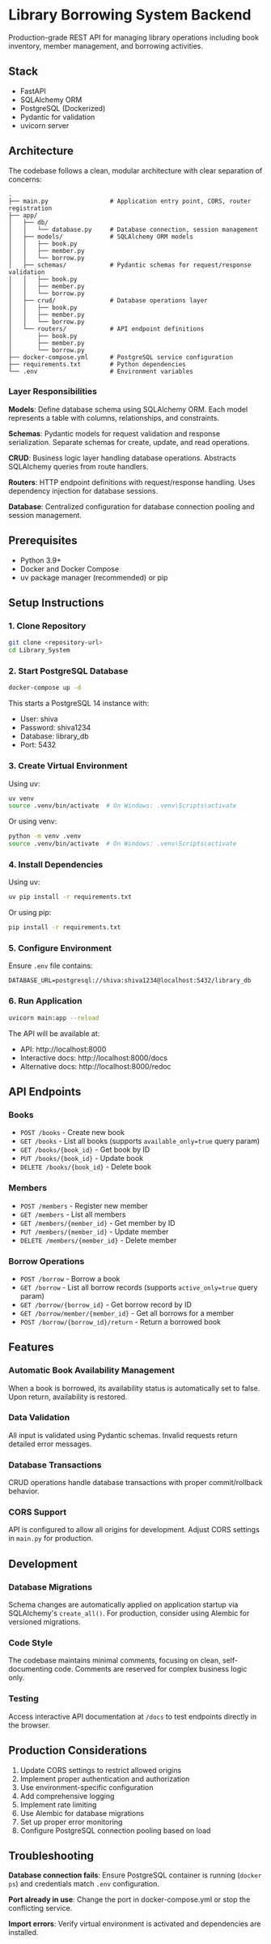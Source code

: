 # Library Borrowing System Backend

Production-grade REST API for managing library operations including book inventory, member management, and borrowing activities.

## Stack

- FastAPI
- SQLAlchemy ORM
- PostgreSQL (Dockerized)
- Pydantic for validation
- uvicorn server

## Architecture

The codebase follows a clean, modular architecture with clear separation of concerns:

```
.
├── main.py                 # Application entry point, CORS, router registration
├── app/
│   ├── db/
│   │   └── database.py     # Database connection, session management
│   ├── models/             # SQLAlchemy ORM models
│   │   ├── book.py
│   │   ├── member.py
│   │   └── borrow.py
│   ├── schemas/            # Pydantic schemas for request/response validation
│   │   ├── book.py
│   │   ├── member.py
│   │   └── borrow.py
│   ├── crud/               # Database operations layer
│   │   ├── book.py
│   │   ├── member.py
│   │   └── borrow.py
│   └── routers/            # API endpoint definitions
│       ├── book.py
│       ├── member.py
│       └── borrow.py
├── docker-compose.yml      # PostgreSQL service configuration
├── requirements.txt        # Python dependencies
└── .env                    # Environment variables
```

### Layer Responsibilities

**Models**: Define database schema using SQLAlchemy ORM. Each model represents a table with columns, relationships, and constraints.

**Schemas**: Pydantic models for request validation and response serialization. Separate schemas for create, update, and read operations.

**CRUD**: Business logic layer handling database operations. Abstracts SQLAlchemy queries from route handlers.

**Routers**: HTTP endpoint definitions with request/response handling. Uses dependency injection for database sessions.

**Database**: Centralized configuration for database connection pooling and session management.

## Prerequisites

- Python 3.9+
- Docker and Docker Compose
- uv package manager (recommended) or pip

## Setup Instructions

### 1. Clone Repository

```bash
git clone <repository-url>
cd Library_System
```

### 2. Start PostgreSQL Database

```bash
docker-compose up -d
```

This starts a PostgreSQL 14 instance with:
- User: shiva
- Password: shiva1234
- Database: library_db
- Port: 5432

### 3. Create Virtual Environment

Using uv:
```bash
uv venv
source .venv/bin/activate  # On Windows: .venv\Scripts\activate
```

Or using venv:
```bash
python -m venv .venv
source .venv/bin/activate  # On Windows: .venv\Scripts\activate
```

### 4. Install Dependencies

Using uv:
```bash
uv pip install -r requirements.txt
```

Or using pip:
```bash
pip install -r requirements.txt
```

### 5. Configure Environment

Ensure `.env` file contains:
```
DATABASE_URL=postgresql://shiva:shiva1234@localhost:5432/library_db
```

### 6. Run Application

```bash
uvicorn main:app --reload
```

The API will be available at:
- API: http://localhost:8000
- Interactive docs: http://localhost:8000/docs
- Alternative docs: http://localhost:8000/redoc

## API Endpoints

### Books
- `POST /books` - Create new book
- `GET /books` - List all books (supports `available_only=true` query param)
- `GET /books/{book_id}` - Get book by ID
- `PUT /books/{book_id}` - Update book
- `DELETE /books/{book_id}` - Delete book

### Members
- `POST /members` - Register new member
- `GET /members` - List all members
- `GET /members/{member_id}` - Get member by ID
- `PUT /members/{member_id}` - Update member
- `DELETE /members/{member_id}` - Delete member

### Borrow Operations
- `POST /borrow` - Borrow a book
- `GET /borrow` - List all borrow records (supports `active_only=true` query param)
- `GET /borrow/{borrow_id}` - Get borrow record by ID
- `GET /borrow/member/{member_id}` - Get all borrows for a member
- `POST /borrow/{borrow_id}/return` - Return a borrowed book

## Features

### Automatic Book Availability Management
When a book is borrowed, its availability status is automatically set to false. Upon return, availability is restored.

### Data Validation
All input is validated using Pydantic schemas. Invalid requests return detailed error messages.

### Database Transactions
CRUD operations handle database transactions with proper commit/rollback behavior.

### CORS Support
API is configured to allow all origins for development. Adjust CORS settings in `main.py` for production.

## Development

### Database Migrations

Schema changes are automatically applied on application startup via SQLAlchemy's `create_all()`. For production, consider using Alembic for versioned migrations.

### Code Style

The codebase maintains minimal comments, focusing on clean, self-documenting code. Comments are reserved for complex business logic only.

### Testing

Access interactive API documentation at `/docs` to test endpoints directly in the browser.

## Production Considerations

1. Update CORS settings to restrict allowed origins
2. Implement proper authentication and authorization
3. Use environment-specific configuration
4. Add comprehensive logging
5. Implement rate limiting
6. Use Alembic for database migrations
7. Set up proper error monitoring
8. Configure PostgreSQL connection pooling based on load

## Troubleshooting

**Database connection fails**: Ensure PostgreSQL container is running (`docker ps`) and credentials match `.env` configuration.

**Port already in use**: Change the port in docker-compose.yml or stop the conflicting service.

**Import errors**: Verify virtual environment is activated and dependencies are installed.

